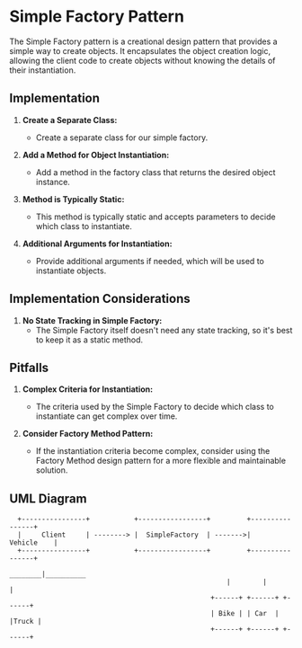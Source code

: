 # Simple Factory Pattern

The Simple Factory pattern is a creational design pattern that provides a simple way to create objects. It encapsulates the object creation logic, allowing the client code to create objects without knowing the details of their instantiation.

## Implementation

1. **Create a Separate Class:**
   - Create a separate class for our simple factory.

2. **Add a Method for Object Instantiation:**
   - Add a method in the factory class that returns the desired object instance.

3. **Method is Typically Static:**
   - This method is typically static and accepts parameters to decide which class to instantiate.

4. **Additional Arguments for Instantiation:**
   - Provide additional arguments if needed, which will be used to instantiate objects.

## Implementation Considerations

1. **No State Tracking in Simple Factory:**
   - The Simple Factory itself doesn't need any state tracking, so it's best to keep it as a static method.

## Pitfalls

1. **Complex Criteria for Instantiation:**
   - The criteria used by the Simple Factory to decide which class to instantiate can get complex over time.

2. **Consider Factory Method Pattern:**
   - If the instantiation criteria become complex, consider using the Factory Method design pattern for a more flexible and maintainable solution.

## UML Diagram

```plaintext
  +----------------+           +-----------------+         +----------------+
  |     Client     | --------> |  SimpleFactory  | ------->|     Vehicle    |
  +----------------+           +-----------------+         +----------------+
                                                       ________|__________
                                                      |        |          |
                                                  +------+ +------+ +------+
                                                  | Bike | | Car  | |Truck |
                                                  +------+ +------+ +------+
